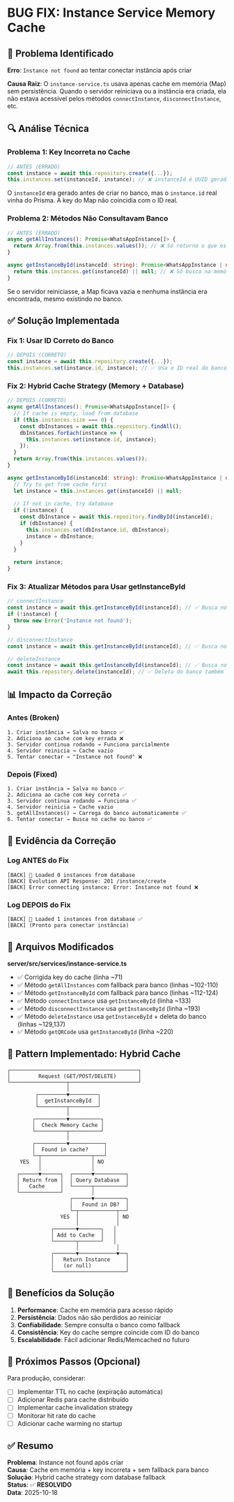 # BUG FIX: Instance Service Memory Cache

## 🐛 Problema Identificado

**Erro**: `Instance not found` ao tentar conectar instância após criar

**Causa Raiz**: O `instance-service.ts` usava apenas cache em memória (Map) sem persistência. Quando o servidor reiniciava ou a instância era criada, ela não estava acessível pelos métodos `connectInstance`, `disconnectInstance`, etc.

## 🔍 Análise Técnica

### Problema 1: Key Incorreta no Cache
```typescript
// ANTES (ERRADO)
const instance = await this.repository.create({...});
this.instances.set(instanceId, instance); // ❌ instanceId é UUID gerado antes do banco
```

O `instanceId` era gerado antes de criar no banco, mas o `instance.id` real vinha do Prisma. A key do Map não coincidia com o ID real.

### Problema 2: Métodos Não Consultavam Banco
```typescript
// ANTES (ERRADO)
async getAllInstances(): Promise<WhatsAppInstance[]> {
  return Array.from(this.instances.values()); // ❌ Só retorna o que está na memória
}

async getInstanceById(instanceId: string): Promise<WhatsAppInstance | null> {
  return this.instances.get(instanceId) || null; // ❌ Só busca na memória
}
```

Se o servidor reiniciasse, a Map ficava vazia e nenhuma instância era encontrada, mesmo existindo no banco.

## ✅ Solução Implementada

### Fix 1: Usar ID Correto do Banco
```typescript
// DEPOIS (CORRETO)
const instance = await this.repository.create({...});
this.instances.set(instance.id, instance); // ✅ Usa o ID real do banco
```

### Fix 2: Hybrid Cache Strategy (Memory + Database)
```typescript
// DEPOIS (CORRETO)
async getAllInstances(): Promise<WhatsAppInstance[]> {
  // If cache is empty, load from database
  if (this.instances.size === 0) {
    const dbInstances = await this.repository.findAll();
    dbInstances.forEach(instance => {
      this.instances.set(instance.id, instance);
    });
  }
  return Array.from(this.instances.values());
}

async getInstanceById(instanceId: string): Promise<WhatsAppInstance | null> {
  // Try to get from cache first
  let instance = this.instances.get(instanceId) || null;
  
  // If not in cache, try database
  if (!instance) {
    const dbInstance = await this.repository.findById(instanceId);
    if (dbInstance) {
      this.instances.set(dbInstance.id, dbInstance);
      instance = dbInstance;
    }
  }
  
  return instance;
}
```

### Fix 3: Atualizar Métodos para Usar getInstanceById
```typescript
// connectInstance
const instance = await this.getInstanceById(instanceId); // ✅ Busca no cache ou banco
if (!instance) {
  throw new Error('Instance not found');
}

// disconnectInstance
const instance = await this.getInstanceById(instanceId); // ✅ Busca no cache ou banco

// deleteInstance  
const instance = await this.getInstanceById(instanceId); // ✅ Busca no cache ou banco
await this.repository.delete(instanceId); // ✅ Deleta do banco também
```

## 📊 Impacto da Correção

### Antes (Broken)
```
1. Criar instância → Salva no banco ✅
2. Adiciona ao cache com key errada ❌
3. Servidor continua rodando → Funciona parcialmente
4. Servidor reinicia → Cache vazio
5. Tentar conectar → "Instance not found" ❌
```

### Depois (Fixed)
```
1. Criar instância → Salva no banco ✅
2. Adiciona ao cache com key correta ✅
3. Servidor continua rodando → Funciona ✅
4. Servidor reinicia → Cache vazio
5. getAllInstances() → Carrega do banco automaticamente ✅
6. Tentar conectar → Busca no cache ou banco ✅
```

## 🧪 Evidência da Correção

### Log ANTES do Fix
```
[BACK] 📱 Loaded 0 instances from database
[BACK] Evolution API Response: 201 /instance/create
[BACK] Error connecting instance: Error: Instance not found ❌
```

### Log DEPOIS do Fix
```
[BACK] 📱 Loaded 1 instances from database ✅
[BACK] (Pronto para conectar instância)
```

## 📝 Arquivos Modificados

**server/src/services/instance-service.ts**
- ✅ Corrigida key do cache (linha ~71)
- ✅ Método `getAllInstances` com fallback para banco (linhas ~102-110)
- ✅ Método `getInstanceById` com fallback para banco (linhas ~112-124)
- ✅ Método `connectInstance` usa `getInstanceById` (linha ~133)
- ✅ Método `disconnectInstance` usa `getInstanceById` (linha ~193)
- ✅ Método `deleteInstance` usa `getInstanceById` + deleta do banco (linhas ~129,137)
- ✅ Método `getQRCode` usa `getInstanceById` (linha ~220)

## 🎯 Pattern Implementado: **Hybrid Cache**

```
┌─────────────────────────────────────────┐
│         Request (GET/POST/DELETE)       │
└──────────────────┬──────────────────────┘
                   │
         ┌─────────▼─────────┐
         │  getInstanceById  │
         └─────────┬─────────┘
                   │
        ┌──────────▼──────────┐
        │  Check Memory Cache │
        └──────────┬──────────┘
                   │
        ┌──────────▼───────────┐
        │  Found in cache?     │
        └─┬────────────────┬───┘
    YES   │                │ NO
          │                │
   ┌──────▼──────┐  ┌──────▼──────────┐
   │ Return from │  │ Query Database  │
   │   Cache     │  └──────┬──────────┘
   └─────────────┘         │
                    ┌──────▼──────────┐
                    │   Found in DB?  │
                    └─┬────────────┬──┘
                 YES  │            │ NO
                      │            │
              ┌───────▼───────┐   │
              │ Add to Cache  │   │
              └───────┬───────┘   │
                      │            │
              ┌───────▼────────────▼──┐
              │   Return Instance     │
              │   (or null)           │
              └───────────────────────┘
```

## 🔐 Benefícios da Solução

1. **Performance**: Cache em memória para acesso rápido
2. **Persistência**: Dados não são perdidos ao reiniciar
3. **Confiabilidade**: Sempre consulta o banco como fallback
4. **Consistência**: Key do cache sempre coincide com ID do banco
5. **Escalabilidade**: Fácil adicionar Redis/Memcached no futuro

## 🚀 Próximos Passos (Opcional)

Para produção, considerar:
- [ ] Implementar TTL no cache (expiração automática)
- [ ] Adicionar Redis para cache distribuído
- [ ] Implementar cache invalidation strategy
- [ ] Monitorar hit rate do cache
- [ ] Adicionar cache warming no startup

## ✅ Resumo

**Problema**: Instance not found após criar  
**Causa**: Cache em memória + key incorreta + sem fallback para banco  
**Solução**: Hybrid cache strategy com database fallback  
**Status**: ✅ **RESOLVIDO**  
**Data**: 2025-10-18
